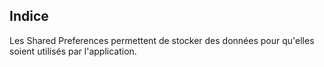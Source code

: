 ## Indice

Les Shared Preferences permettent de stocker des données pour qu'elles soient utilisés par l'application.
